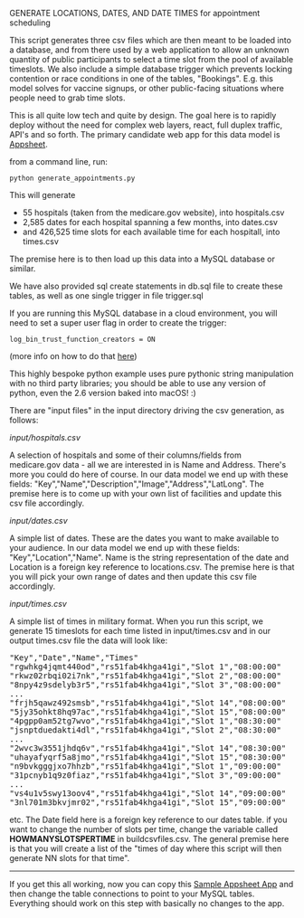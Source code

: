 
GENERATE LOCATIONS, DATES, AND DATE TIMES for appointment scheduling


This script generates three csv files which are then meant to be loaded into a database, and from there used by a web application to allow an unknown quantity of public participants to select a time slot from the pool of available timeslots. We also include a simple database trigger which prevents locking contention or race conditions in one of the tables, "Bookings". E.g. this model solves for vaccine signups, or other public-facing situations where people need to grab time slots.

This is all quite low tech and quite by design. The goal here is to rapidly deploy without the need for complex web layers, react, full duplex traffic, API's and so forth. The primary candidate web app for this data model is [Appsheet](https://www.appsheet.com).

from a command line, run:

`python generate_appointments.py` 

This will generate 

- 55 hospitals (taken from the medicare.gov website), into hospitals.csv
- 2,585 dates for each hospital spanning a few months, into dates.csv
- and 426,525 time slots for each available time for each hospitall, into times.csv

The premise here is to then load up this data into a MySQL database or similar.

We have also provided sql create statements in db.sql file to create these tables, as well as one single trigger in file trigger.sql

If you are running this MySQL database in a cloud environment, you will need to set a super user flag in order to create the trigger:

`log_bin_trust_function_creators = ON`

(more info on how to do that [here](https://cloud.google.com/sql/docs/mysql/flags))

This highly bespoke python example uses pure pythonic string manipulation with no third party libraries; you should be able to use any version of python, even the 2.6 version baked into macOS! :)

There are "input files" in the input directory driving the csv generation, as follows:

*input/hospitals.csv*

A selection of hospitals and some of their columns/fields from medicare.gov data - all we are interested in is Name and Address. There's more you could do here of course. In our data model we end up with these fields: "Key","Name","Description","Image","Address","LatLong". The premise here is to come up with your own list of facilities and update this csv file accordingly.

*input/dates.csv*

A simple list of dates. These are the dates you want to make available to your audience. In our data model we end up with these fields: "Key","Location","Name". Name is the string representation of the date and Location is a foreign key reference to locations.csv. The premise here is that you will pick your own range of dates and then update this csv file accordingly.

*input/times.csv*

A simple list of times in military format. When you run this script, we generate 15 timeslots for each time listed in input/times.csv and in our output times.csv file the data will look like:

<pre>
"Key","Date","Name","Times"
"rgwhkg4jqmt440od","rs51fab4khga41gi","Slot 1","08:00:00"
"rkwz02rbqi02i7nk","rs51fab4khga41gi","Slot 2","08:00:00"
"8npy4z9sdelyb3r5","rs51fab4khga41gi","Slot 3","08:00:00"
...
"frjh5qawz492smsb","rs51fab4khga41gi","Slot 14","08:00:00"
"5jy35ohkt8hq97ac","rs51fab4khga41gi","Slot 15","08:00:00"
"4pgpp0am52tg7wvo","rs51fab4khga41gi","Slot 1","08:30:00"
"jsnptduedakti4dl","rs51fab4khga41gi","Slot 2","08:30:00"
...
"2wvc3w3551jhdq6v","rs51fab4khga41gi","Slot 14","08:30:00"
"uhayafyqrf5a8jmo","rs51fab4khga41gi","Slot 15","08:30:00"
"n9bvkgggjxo7hhzb","rs51fab4khga41gi","Slot 1","09:00:00"
"31pcnyb1q9z0fiaz","rs51fab4khga41gi","Slot 3","09:00:00"
...
"vs4u1v5swy13oov4","rs51fab4khga41gi","Slot 14","09:00:00"
"3nl701m3bkvjmr02","rs51fab4khga41gi","Slot 15","09:00:00"
</pre>

etc. The Date field here is a foreign key reference to our dates table. if you want to change the number of slots per time, change the variable called **HOWMANYSLOTSPERTIME** in buildcsvfiles.csv. The general premise here is that you will create a list of the "times of day where this script will then generate NN slots for that time".

___

If you get this all working, now you can copy this [Sample Appsheet App](https://www.appsheet.com/samples/empty-template-meant-to-be-copied-per-the-instructions?appGuidString=3c165865-b012-4cf5-bbda-83ab62646c0f) and then change the table connections to point to your MySQL tables. Everything should work on this step with basically no changes to the app.



